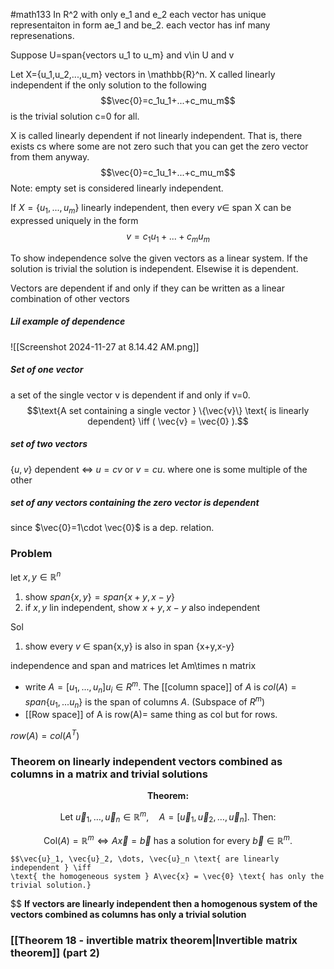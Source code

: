 #math133 
In R^2 with only e_1 and e_2 each vector has unique representaiton in form ae_1 and be_2. each vector has inf many represenations. 

Suppose U=span{vectors u_1 to u_m} and v\in U and v

Let X={u_1,u_2,...,u_m} vectors in \mathbb{R}^n. X called linearly independent if the only solution to the following
$$\vec{0}=c_1u_1+...+c_mu_m$$
is the trivial solution c=0 for all.

X is called linearly dependent if not linearly independent. That is, there exists cs where some are not zero such that you can get the zero vector from them anyway.
$$\vec{0}=c_1u_1+...+c_mu_m$$
Note: empty set is considered linearly independent. 

If $X=\{u_1,...,u_m\}$ linearly independent, then every $v\in$ span X can be expressed uniquely in the form
$$v=c_1u_1+...+c_mu_m$$

To show independence solve the given vectors as a linear system. If the solution is trivial the solution is independent. Elsewise it is dependent. 

Vectors are dependent if and only if they can be written as a linear combination of other vectors
##### Lil example of dependence
![[Screenshot 2024-11-27 at 8.14.42 AM.png]]

##### Set of one vector
a set of the single vector v is dependent if and only if v=0. 
$$\text{A set containing a single vector } \{\vec{v}\} \text{ is linearly dependent} \iff ( \vec{v} = \vec{0} ).$$
##### set of two vectors
$\{u,v\}$ dependent $\iff$ $u=cv$ or $v=cu$. where one is some multiple of the other

##### set of any vectors containing the zero vector is dependent
since $\vec{0}=1\cdot \vec{0}$ is a dep. relation.


### Problem
let $x,y\in \mathbb{R}^n$
1. show $span\{x,y\} = span\{x+y,x-y\}$
2. if $x,y$ lin independent, show $x+y, x-y$ also independent

Sol
1. show every $v$ $\in$ span{x,y} is also in span {x+y,x-y}



independence and span and matrices
let Am\times n matrix
- write $A=[u_1,...,u_n] u_i\in R^m$. The [[column space]] of $A$ is $col(A)=span\{u_1,...u_n\}$ is the span of columns $A$. (Subspace of $R^m$)
- [[Row space]] of A is row(A)= same thing as col but for rows.

$row(A)=col(A^T)$

### Theorem on linearly independent vectors combined as columns in a matrix and trivial solutions

$$\textbf{Theorem:}$$

$$\text{Let } \vec{u}_1, \dots, \vec{u}_n \in \mathbb{R}^m, \quad A = [\vec{u}_1, \vec{u}_2, \dots, \vec{u}_n]. \text{ Then:}$$

$$
    \text{Col}(A) = \mathbb{R}^m \iff A\vec{x} = \vec{b} \text{ has a solution for every } \vec{b} \in \mathbb{R}^m.$$
    
    $$\vec{u}_1, \vec{u}_2, \dots, \vec{u}_n \text{ are linearly independent } \iff 
    \text{ the homogeneous system } A\vec{x} = \vec{0} \text{ has only the trivial solution.}

$$
**If vectors are linearly independent then a homogenous system of the vectors combined as columns has only a trivial solution**

### [[Theorem 18 - invertible matrix theorem|Invertible matrix theorem]] (part 2)
